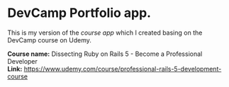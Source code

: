 # DevCamp Portfolio app.
This is my version of the _course app_ which I created basing on the DevCamp course on Udemy.

**Course name:** Dissecting Ruby on Rails 5 - Become a Professional Developer\
**Link:** https://www.udemy.com/course/professional-rails-5-development-course